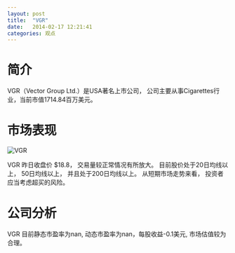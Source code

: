 ```yaml
---
layout: post
title:  "VGR"
date:   2014-02-17 12:21:41
categories: 观点
---
```


# 简介
VGR（Vector Group Ltd.）是USA著名上市公司，
公司主要从事Cigarettes行业，当前市值1714.84百万美元。

# 市场表现

![VGR](http://finviz.com/chart.ashx?t=VGR&ty=c&ta=1&p=d&s=l)

VGR 昨日收盘价 $18.8，
交易量较正常情况有所放大。
目前股价处于20日均线以上，
50日均线以上，
并且处于200日均线以上。
从短期市场走势来看，
投资者应当考虑超买的风险。

# 公司分析
VGR 目前静态市盈率为nan, 动态市盈率为nan，每股收益-0.1美元,
市场估值较为合理。
